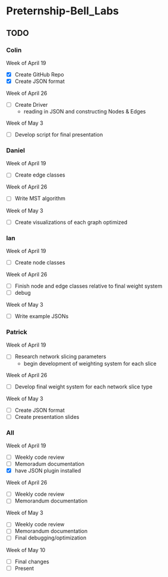 # Preternship-Bell_Labs

## TODO

### Colin

Week of April 19

- [x] Create GitHub Repo
- [x] Create JSON format

Week of April 26

- [ ] Create Driver
   - reading in JSON and constructing Nodes & Edges

Week of May 3

- [ ] Develop script for final presentation

### Daniel

Week of April 19

- [ ] Create edge classes

Week of April 26

- [ ] Write MST algorithm

Week of May 3

- [ ] Create visualizations of each graph optimized

### Ian

Week of April 19

- [ ] Create node classes

Week of April 26

- [ ] Finish node and edge classes relative to final weight system
- [ ] debug

Week of May 3

- [ ] Write example JSONs

### Patrick

Week of April 19

- [ ] Research network slicing parameters
   - begin development of weighting system for each slice

Week of April 26

- [ ] Develop final weight system for each network slice type

Week of May 3

- [ ] Create JSON format
- [ ] Create presentation slides

### All

Week of April 19

- [ ] Weekly code review
- [ ] Memoradum documentation
- [x] have JSON plugin installed

Week of April 26

- [ ] Weekly code review
- [ ] Memorandum documentation

Week of May 3

- [ ] Weekly code review
- [ ] Memorandum documentation
- [ ] Final debugging/optimization

Week of May 10

- [ ] Final changes
- [ ] Present

